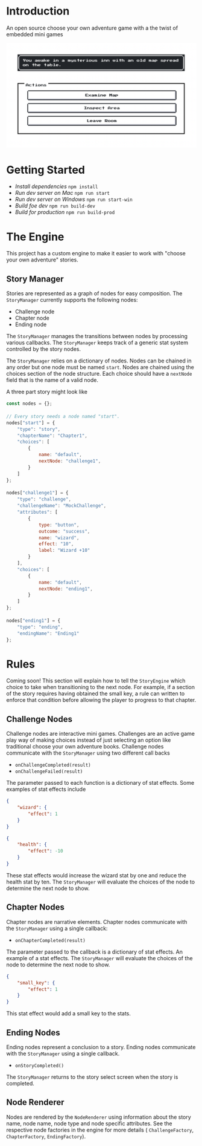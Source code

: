 # Introduction

An open source choose your own adventure game with a the twist of embedded mini games

![Chapter Example](/screenshots/chapter.png?raw=true "Chapter Example")

# Getting Started

- *Install dependencies* `npm install`
- *Run dev server on Mac* `npm run start`
- *Run dev server on Windows* `npm run start-win`
- *Build foe dev* `npm run build-dev`
- *Build for production* `npm run build-prod`

# The Engine

This project has a custom engine to make it easier to work with "choose your own adventure" stories. 

## Story Manager

Stories are represented as a graph of nodes for easy composition. The `StoryManager` currently supports the following nodes:

- Challenge node
- Chapter node
- Ending node

The `StoryManager` manages the transitions between nodes by processing various callbacks. The `StoryManager` keeps track of a generic stat system controlled by the story nodes.

The `StoryManager` relies on a dictionary of nodes. Nodes can be chained in any order but one node must be named `start`. Nodes are chained using the choices section of the node structure. Each choice should have a `nextNode` field that is the name of a valid node.

A three part story might look like

```javascript
const nodes = {};

// Every story needs a node named "start".
nodes["start"] = {
    "type": "story",
    "chapterName": "Chapter1",
    "choices": [
        {
            name: "default",
            nextNode: "challenge1",
        }
    ]
};

nodes["challenge1"] = {
    "type": "challenge",
    "challengeName": "MockChallenge",
    "attributes": [
        {
            type: "button",
            outcome: "success",
            name: "wizard",
            effect: "10",
            label: "Wizard +10"
        }
    ],
    "choices": [
        {
            name: "default",
            nextNode: "ending1",
        }
    ]
};

nodes["ending1"] = {
    "type": "ending",
    "endingName": "Ending1"
};
```

# Rules

Coming soon! This section will explain how to tell the `StoryEngine` which choice to take when transitioning to the next node. For example, if a section of the story requires having obtained the small key, a rule can written to enforce that condition before allowing the player to progress to that chapter.

## Challenge Nodes

Challenge nodes are interactive mini games. Challenges are an active game play way of making choices instead of just selecting an option like traditional choose your own adventure books. Challenge nodes communicate with the `StoryManager` using two different call backs

- `onChallengeCompleted(result)`
- `onChallengeFailed(result)`

The parameter passed to each function is a dictionary of stat effects. Some examples of stat effects include

```json
{
    "wizard": {
        "effect": 1
    }
}
```

```json
{
    "health": {
        "effect": -10
    }
}
```

These stat effects would increase the wizard stat by one and reduce the health stat by ten. The `StoryManager` will evaluate the choices of the node to determine the next node to show.

## Chapter Nodes

Chapter nodes are narrative elements. Chapter nodes communicate with the `StoryManager` using a single callback:

- `onChapterCompleted(result)`

The parameter passed to the callback is a dictionary of stat effects. An example of a stat effects. The `StoryManager` will evaluate the choices of the node to determine the next node to show.

```json
{
    "small_key": {
        "effect": 1
    }
}
```

This stat effect would add a small key to the stats.

## Ending Nodes

Ending nodes represent a conclusion to a story. Ending nodes communicate with the `StoryManager` using a single callback.

- `onStoryCompleted()`

The `StoryManager` returns to the story select screen when the story is completed.

## Node Renderer

Nodes are rendered by the `NodeRenderer` using information about the story name, node name, node type and node specific attributes. See the respective node factories in the engine for more details ( `ChallengeFactory`, `ChapterFactory`, `EndingFactory`).


